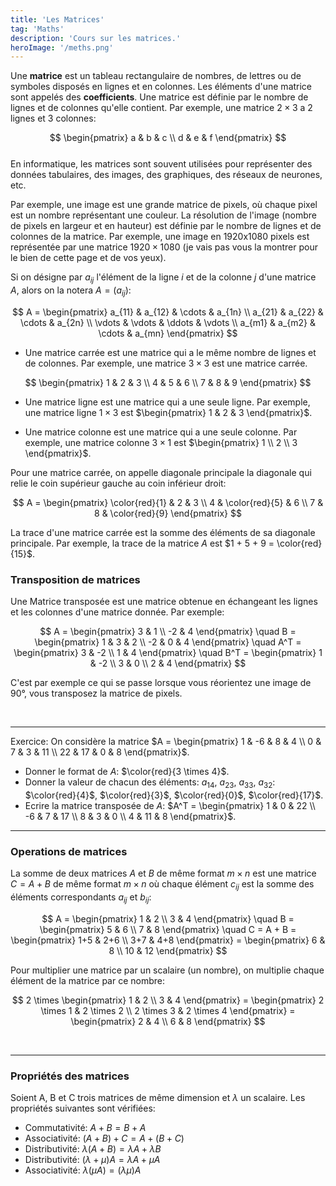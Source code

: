 ```yaml
---
title: 'Les Matrices'
tag: 'Maths'
description: 'Cours sur les matrices.'
heroImage: '/meths.png'
---
```


Une **matrice** est un tableau rectangulaire de nombres, de lettres ou de symboles disposés en lignes et en colonnes. Les éléments d'une matrice sont appelés des **coefficients**. Une matrice est définie par le nombre de lignes et de colonnes qu'elle contient. Par exemple, une matrice $2 \times 3$ a 2 lignes et 3 colonnes:

$$
\begin{pmatrix}
a & b & c \\
d & e & f
\end{pmatrix}
$$
<br />
En informatique, les matrices sont souvent utilisées pour représenter des données tabulaires, des images, des graphiques, des réseaux de neurones, etc.

Par exemple, une image est une grande matrice de pixels, où chaque pixel est un nombre représentant une couleur. La résolution de l'image (nombre de pixels en largeur et en hauteur) est définie par le nombre de lignes et de colonnes de la matrice. Par exemple, une image en 1920x1080 pixels est représentée par une matrice $1920 \times 1080$ (je vais pas vous la montrer pour le bien de cette page et de vos yeux).

Si on désigne par $a_{ij}$ l'élément de la ligne $i$ et de la colonne $j$ d'une matrice $A$, alors on la notera $A = (a_{ij})$:

$$
A = \begin{pmatrix}
a_{11} & a_{12} & \cdots & a_{1n} \\
a_{21} & a_{22} & \cdots & a_{2n} \\
\vdots & \vdots & \ddots & \vdots \\
a_{m1} & a_{m2} & \cdots & a_{mn}
\end{pmatrix}
$$

- Une matrice carrée est une matrice qui a le même nombre de lignes et de colonnes. Par exemple, une matrice $3 \times 3$ est une matrice carrée.

$$
\begin{pmatrix}
1 & 2 & 3 \\
4 & 5 & 6 \\
7 & 8 & 9
\end{pmatrix}
$$

- Une matrice ligne est une matrice qui a une seule ligne. Par exemple, une matrice ligne $1 \times 3$ est $\begin{pmatrix} 1 & 2 & 3 \end{pmatrix}$.

- Une matrice colonne est une matrice qui a une seule colonne. Par exemple, une matrice colonne $3 \times 1$ est $\begin{pmatrix} 1 \\ 2 \\ 3 \end{pmatrix}$.

Pour une matrice carrée, on appelle diagonale principale la diagonale qui relie le coin supérieur gauche au coin inférieur droit:

$$
A = \begin{pmatrix}
\color{red}{1} & 2 & 3 \\
4 & \color{red}{5} & 6 \\
7 & 8 & \color{red}{9}
\end{pmatrix}
$$

La trace d'une matrice carrée est la somme des éléments de sa diagonale principale. Par exemple, la trace de la matrice $A$ est $1 + 5 + 9 = \color{red}{15}$.

### Transposition de matrices

Une Matrice transposée est une matrice obtenue en échangeant les lignes et les colonnes d'une matrice donnée. Par exemple:

$$
A = \begin{pmatrix}
3 & 1 \\
-2 & 4
\end{pmatrix}
\quad
B = \begin{pmatrix}
1 & 3 & 2 \\
-2 & 0 & 4
\end{pmatrix}
\quad
A^T = \begin{pmatrix}
3 & -2 \\
1 & 4
\end{pmatrix}
\quad
B^T = \begin{pmatrix}
1 & -2 \\
3 & 0 \\
2 & 4
\end{pmatrix}
$$

C'est par exemple ce qui se passe lorsque vous réorientez une image de 90°, vous transposez la matrice de pixels.

<br />
<hr />

Exercice: On considère la matrice $A = \begin{pmatrix} 1 & -6 & 8 & 4 \\ 0 & 7 & 3 & 11 \\ 22 & 17 & 0 & 8 \end{pmatrix}$.
- Donner le format de $A$: $\color{red}{3 \times 4}$.
- Donner la valeur de chacun des éléments: $a_{14}$, $a_{23}$, $a_{33}$, $a_{32}$: $\color{red}{4}$, $\color{red}{3}$, $\color{red}{0}$, $\color{red}{17}$.
- Ecrire la matrice transposée de $A$: $A^T = \begin{pmatrix} 1 & 0 & 22 \\ -6 & 7 & 17 \\ 8 & 3 & 0 \\ 4 & 11 & 8 \end{pmatrix}$.

<hr />

### Operations de matrices

La somme de deux matrices $A$ et $B$ de même format $m \times n$ est une matrice $C = A + B$ de même format $m \times n$ où chaque élément $c_{ij}$ est la somme des éléments correspondants $a_{ij}$ et $b_{ij}$:

$$
A = \begin{pmatrix}
1 & 2 \\
3 & 4
\end{pmatrix}
\quad
B = \begin{pmatrix}
5 & 6 \\
7 & 8
\end{pmatrix}
\quad
C = A + B = \begin{pmatrix}
1+5 & 2+6 \\
3+7 & 4+8
\end{pmatrix} = \begin{pmatrix}
6 & 8 \\
10 & 12
\end{pmatrix}
$$

Pour multiplier une matrice par un scalaire (un nombre), on multiplie chaque élément de la matrice par ce nombre:

$$
2 \times \begin{pmatrix}
1 & 2 \\
3 & 4
\end{pmatrix} = \begin{pmatrix}
2 \times 1 & 2 \times 2 \\
2 \times 3 & 2 \times 4
\end{pmatrix} = \begin{pmatrix}
2 & 4 \\
6 & 8
\end{pmatrix}
$$

<br />
<hr />

### Propriétés des matrices
Soient A, B et C trois matrices de même dimension et $\lambda$ un scalaire. Les propriétés suivantes sont vérifiées:
- Commutativité: $A + B = B + A$
- Associativité: $(A + B) + C = A + (B + C)$
- Distributivité: $\lambda(A + B) = \lambda A + \lambda B$
- Distributivité: $(\lambda + \mu)A = \lambda A + \mu A$
- Associativité: $\lambda(\mu A) = (\lambda \mu)A$

